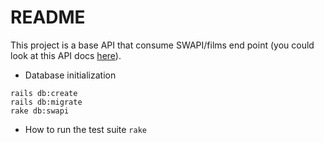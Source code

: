 # README

This project is a base API that consume SWAPI/films end point (you could look at this API docs
[here](https://swapi.dev/)).

* Database initialization
```
rails db:create
rails db:migrate
rake db:swapi
```

* How to run the test suite
`rake`
